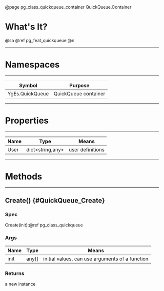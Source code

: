 ﻿@page pg_class_quickqueue_container QuickQueue.Container

# What's It?

@sa @ref pg_feat_quickqueue @n

-----
# Namespaces

-----
| Symbol | Purpose |
|--------|---------|
| YgEs.QuickQueue | QuickQueue container |

-----
# Properties

-----
| Name | Type | Means |
|------|------|-------|
| User | dict<string,any> | user definitions |

-----
# Methods

-----
## Create() {#QuickQueue_Create}

### Spec

Create(init):@ref pg_class_quickqueue

### Args

| Name | Type | Means |
|------|------|-------|
| init | any[] | initial values, can use arguments of a function |

### Returns

a new instance
